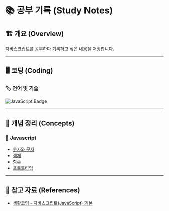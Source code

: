 # 📚 공부 기록 (Study Notes)

## 🏗 개요 (Overview)

자바스크립트를 공부하다 기록하고 싶은 내용을 저장합니다.

---

<!-- shields.io <= icon -->

## 🖥️ 코딩 (Coding)

### 🏷 언어 및 기술

![JavaScript Badge](https://img.shields.io/badge/JavaScript-F7DF1E?logo=javascript&logoColor=000&style=flat)
<br/>

---

## 📖 개념 정리 (Concepts)

### 🎨 Javascript

- [숫자와 문자](concepts/num_and_str.md)
- [객체](concepts/object.md)
- [함수](concepts/function.md)
- [프로토타입](concepts/prototype.md)

---

## 📌 참고 자료 (References)

- [생활코딩 - 자바스크립트(JavaScript) 기본](https://www.inflearn.com/course/%EC%A7%80%EB%B0%94%EC%8A%A4%ED%81%AC%EB%A6%BD%ED%8A%B8-%EC%96%B8%EC%96%B4-%EA%B8%B0%EB%B3%B8)
